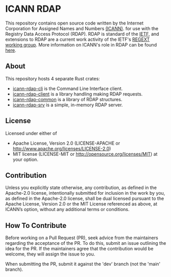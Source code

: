 ICANN RDAP
==========

This repository contains open source code written by the Internet Corporation for Assigned Names and Numbers [(ICANN)](https://www.icann.org).
for use with the Registry Data Access Protocol (RDAP). RDAP is standard of the [IETF](https://ietf.org/), and extensions
to RDAP are a current work activity of the IETF's [REGEXT working group](https://datatracker.ietf.org/wg/regext/documents/).
More information on ICANN's role in RDAP can be found [here](https://www.icann.org/rdap).

About
-----

This repository hosts 4 separate Rust crates:

* [icann-rdap-cli](icann-rdap-cli/README.md) is the Command Line Interface client.
* [icann-rdap-client](icann-rdap-client/README.md) is a library handling making RDAP requests.
* [icann-rdap-common](icann-rdap-common/README.md) is a library of RDAP structures.
* [icann-rdap-srv](icann-rdap-srv/README.md) is a simple, in-memory RDAP server.

License
-------

Licensed under either of
* Apache License, Version 2.0 (LICENSE-APACHE or http://www.apache.org/licenses/LICENSE-2.0)
* MIT license (LICENSE-MIT or http://opensource.org/licenses/MIT) at your option.

Contribution
------------

Unless you explicitly state otherwise, any contribution, as defined in the Apache-2.0 license, 
intentionally submitted for inclusion in the work by you, as defined in the Apache-2.0 license, 
shall be dual licensed pursuant to the Apache License, Version 2.0 or the MIT License referenced 
as above, at ICANN’s option, without any additional terms or conditions.

How To Contribute
-----------------

Before working on a Pull Request (PR), seek advice from the maintainers regarding the acceptance
of the PR. To do this, submit an issue outlining the idea for the PR. If the maintainers agree
that the contribution would be welcome, they will assign the issue to you.

When submitting the PR, submit it against the 'dev' branch (not the 'main' branch).

